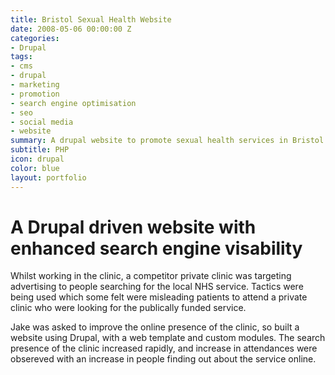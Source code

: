 ```yaml
---
title: Bristol Sexual Health Website
date: 2008-05-06 00:00:00 Z
categories:
- Drupal
tags:
- cms
- drupal
- marketing
- promotion
- search engine optimisation
- seo
- social media
- website
summary: A drupal website to promote sexual health services in Bristol.
subtitle: PHP
icon: drupal
color: blue
layout: portfolio
---
```


<h1 class="title">A Drupal driven website with enhanced search engine visability</h1>
Whilst working in the clinic, a competitor private clinic was targeting advertising to people searching for the local NHS service. Tactics were being used which some felt were misleading patients to attend a private clinic who were looking for the publically funded service.

Jake was asked to improve the online presence of the clinic, so built a website using Drupal, with a web template and custom modules. The search presence of the clinic increased rapidly, and increase in attendances were obsereved with an increase in people finding out about the service online.
